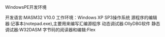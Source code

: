WindowsPE开发环境

开发语言:MASM32 V10.0
工作环境：Windows XP SP3操作系统
源程序的编辑器:记事本(notepad.exe),主要用来编写汇编源程序
动态调试器:OllyDBG软件
静态调试器:W32DASM
字节码的阅读器和编辑:Flex
